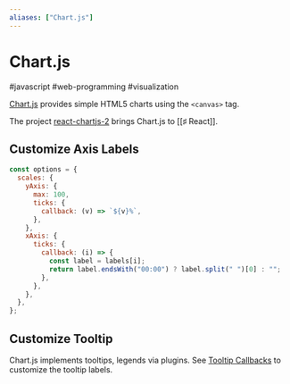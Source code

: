 ```yaml
---
aliases: ["Chart.js"]
---
```


# Chart.js

#javascript #web-programming #visualization

[Chart.js](https://github.com/chartjs/Chart.js) provides simple HTML5 charts using the `<canvas>` tag.

The project [react-chartjs-2](https://github.com/reactchartjs/react-chartjs-2) brings Chart.js to [[♯ React]].

## Customize Axis Labels

```javascript
const options = {
  scales: {
    yAxis: {
      max: 100,
      ticks: {
        callback: (v) => `${v}%`,
      },
    },
    xAxis: {
      ticks: {
        callback: (i) => {
          const label = labels[i];
          return label.endsWith("00:00") ? label.split(" ")[0] : "";
        },
      },
    },
  },
};
```

## Customize Tooltip

Chart.js implements tooltips, legends via plugins. See [Tooltip Callbacks](https://www.chartjs.org/docs/latest/configuration/tooltip.html#tooltip-callbacks) to customize the tooltip labels.
